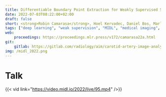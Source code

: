 ```yaml
---
title: Differentiable Boundary Point Extraction for Weakly Supervised Star-shaped Object Segmentation
date: 2022-07-03T08:22:00+02:00
draft: false
short: <strong>Robin Camarasa</strong>, Hoel Kervadec, Daniel Bos, Marleen de Bruijne (<a href"https://video.midl.io/2022/live/95.mp4">Talk</a>)
tags: ["deep learning", "weak supervision", "MIDL", "medical imaging", "python", "bash"]
web:
    proceedings: https://proceedings.mlr.press/v172/camarasa22a.html
git:
    gitlab: https://gitlab.com/radiology/aim/carotid-artery-image-analysis/diameter-learning
img: /midl_2022.png
---
```

# Talk

{{< vid link="https://video.midl.io/2022/live/95.mp4" />}}

